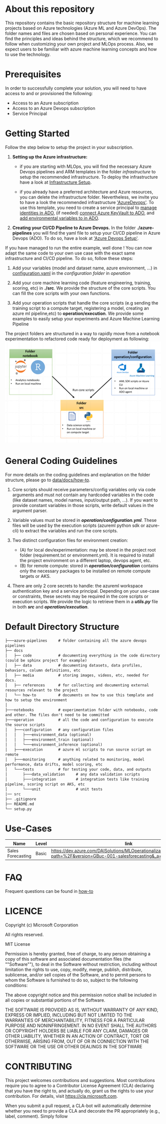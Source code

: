 # About this repository

This repository contains the basic repository structure for machine learning projects based on Azure technologies (Azure ML and Azure DevOps). The folder names and files are chosen based on personal experience. You can find the principles and ideas behind the structure, which we recommend to follow when customizing your own project and MLOps process. Also, we expect users to be familiar with azure machine learning concepts and how to use the technology.

# Prerequisites

In order to successfully complete your solution, you will need to have access to and or provisioned the following:

- Access to an Azure subscription
- Access to an Azure Devops subscription
- Service Principal

# Getting Started

Follow the step below to setup the project in your subscription.

1. **Setting up the Azure infrastructure:**

   - if you are starting with MLOps, you will find the necessary Azure Devops pipelines and ARM templates in the folder _infrastructure_ to setup the recommended infrastructure. To deploy the infrastructure have a look at [Infrastructure Setup](./docs/how-to/SetupInfrastructure.md).

   - if you already have a preferred architecture and Azure resources, you can delete the infrastructure folder. Nevertheless, we invite you to have a look the recommended infrastructure ['AzureDevops'](./docs/how-to/SetupCICD.md). To use this template, you need to create a service principal to [manage identities in ADO](https://docs.microsoft.com/en-us/azure/devops/pipelines/library/connect-to-azure?view=azure-devops), (if needed) [connect Azure KeyVault to ADO](https://docs.microsoft.com/en-us/azure/devops/pipelines/release/azure-key-vault?view=azure-devops), and [add environmental variables to in ADO](https://docs.microsoft.com/en-us/azure/devops/pipelines/library/variable-groups?view=azure-devops&tabs=classic).

2. **Creating your CI/CD Pipeline to Azure Devops.** In the folder **./azure-pipelines** you will find the yaml file to setup your CI/CD pipeline in Azure Devops (ADO). To do so, have a look at ['Azure Devops Setup'](./docs/how-to/SetupCICD.md).

If you have managed to run the entire example, well done ! You can now adapt the same code to your own use case with the exact same infrastructure and CI/CD pipeline. To do so, follow these steps:

1. Add your variables (model and dataset name, azure environment, ...) in [configuration.yaml](./operation/configuration/configuration.yaml) in the _configuration folder_ in _operation_

2. Add your core machine learning code (feature engineering, training, scoring, etc) in **./src**. We provide the structure of the core scripts. You can fill the core scripts with your own functions.

3. Add your operation scripts that handle the core scripts (e.g sending the training script to a compute target, registering a model, creating an azure ml pipeline,etc) to **operation/execution**. We provide some examples to easily setup your experiments and Azure Machine Learning Pipeline

The project folders are structured in a way to rapidly move from a notebook experimentation to refactored code ready for deployment as following: ![design folder](docs/media/folder_design.PNG)

# General Coding Guidelines

For more details on the coding guidelines and explanation on the folder structure, please go to [data/docs/how-to](docs/how-to/TemplateDocumentation.md).

1. Core scripts should receive parameters/config variables only via code arguments and must not contain any hardcoded variables in the code (like dataset names, model names, input/output path, ...). If you want to provide constant variables in those scripts, write default values in the argument parser.

2. Variable values must be stored in **_operation/configuration.yml_**. These files will be used by the execution scripts (azureml python sdk or azure-cli) to extract the variables and run the core scripts.

3. Two distinct configuration files for environment creation:
   - (A) for local dev/experimentation: may be stored in the project root folder (requirement.txt or environment.yml). It is required to install the project environment on a different laptop, devops agent, etc.
   - (B) for remote compute: stored in **_operation/configuration_** contains only the necessary packages to be installed on remote compute targets or AKS.

4. There are only 2 core secrets to handle: the azureml workspace authentication key and a service principal. Depending on your use-case or constraints, these secrets may be required in the core scripts or execution scripts. We provide the logic to retrieve them in a **_utils.py_** file in both **_src_** and **_operation/execution_**.

# Default Directory Structure

```
├───azure-pipelines     # folder containing all the azure devops pipelines
├── docs
│   ├── code            # documenting everything in the code directory (could be sphinx project for example)
│   ├── data            # documenting datasets, data profiles, behaviors, column definitions, etc
│   ├── media           # storing images, videos, etc, needed for docs.
│   ├── references      # for collecting and documenting external resources relevant to the project
│   └── how-to          # documents on how to use this template and how to setup the environment
│
├───notebooks           # experimentation folder with notebooks, code and other. The files don't need to be committed
├───operation           # all the code and configuration to execute the source scripts
│   ├───configuration   # any configuration files
│   │   ├───environment_data (optional)
│   │   ├───environment_train (optional)
│   │   └───environment_inference (optional)
│   ├───execution       # azure ml scripts to run source script on remote
│   ├───monitoring      # anything related to monitoring, model performance, data drifts, model scoring, etc
│   └───tests           # for testing your code, data, and outputs
│       ├───data_validation     # any data validation scripts
│       ├───integration         # integration tests like training pipeline, scoring script on AKS, etc
│       └───unit                # unit tests
|── src
├── .gitignore
├── README.md
└── setup.py
```
# Use-Cases

| Name | Level  | link |
|------| ------ |------|
| Sales Forecasting |  Basic | https://dev.azure.com/DAISolutions/MLOperationalization/_git/MLOpsBasic?path=%2F&version=GBuc-001-salesforecasting&_a=contents

# FAQ
Frequent questions can be found in [how-to](docs/how-to/FAQ.md)
# LICENCE

Copyright (c) Microsoft Corporation

All rights reserved.

MIT License

Permission is hereby granted, free of charge, to any person obtaining a copy of this software and associated documentation files (the ""Software""), to deal in the Software without restriction, including without limitation the rights to use, copy, modify, merge, publish, distribute, sublicense, and/or sell copies of the Software, and to permit persons to whom the Software is furnished to do so, subject to the following conditions:

The above copyright notice and this permission notice shall be included in all copies or substantial portions of the Software.

THE SOFTWARE IS PROVIDED AS IS, WITHOUT WARRANTY OF ANY KIND, EXPRESS OR IMPLIED, INCLUDING BUT NOT LIMITED TO THE WARRANTIES OF MERCHANTABILITY, FITNESS FOR A PARTICULAR PURPOSE AND NONINFRINGEMENT. IN NO EVENT SHALL THE AUTHORS OR COPYRIGHT HOLDERS BE LIABLE FOR ANY CLAIM, DAMAGES OR OTHER LIABILITY, WHETHER IN AN ACTION OF CONTRACT, TORT OR OTHERWISE, ARISING FROM, OUT OF OR IN CONNECTION WITH THE SOFTWARE OR THE USE OR OTHER DEALINGS IN THE SOFTWARE
# CONTRIBUTING

This project welcomes contributions and suggestions. Most contributions require you to agree to a Contributor License Agreement (CLA) declaring that you have the right to, and actually do, grant us the rights to use your contribution. For details, visit https://cla.microsoft.com.

When you submit a pull request, a CLA-bot will automatically determine whether you need to provide a CLA and decorate the PR appropriately (e.g., label, comment). Simply follow